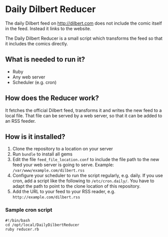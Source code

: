 # Daily Dilbert Reducer

The daily Dilbert feed on <http://dilbert.com> does not include the comic itself in the feed. Instead it links to the website.

The Daily Dilbert Reducer is a small script which transforms the feed so that it includes the comics directly.

## What is needed to run it?
* Ruby
* Any web server
* Scheduler (e.g. cron)

## How does the Reducer work?
It fetches the official Dilbert feed, transforms it and writes the new feed to a local file. That file can be served by a web server, so that it can be added to an RSS feeder.

## How is it installed?
1. Clone the repository to a location on your server
2. Run `bundle` to install all gems
3. Edit the file `feed_file_location.conf` to include the file path to the new feed your web server is going to serve. Example: `/var/www/example.com/dilbert.rss`
4. Configure your scheduler to run the script regularly, e.g. daily. If you use cron, add a script like the following to `/etc/cron.daily/`. You have to adapt the path to point to the clone location of this repository.
5. Add the URL to your feed to your RSS reader, e.g. `http://example.com/dilbert.rss`

### Sample cron script

	#!/bin/bash
    cd /opt/local/DailyDilbertReducer
    ruby reducer.rb

